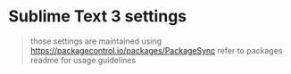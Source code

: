 # Sublime Text 3 settings

> those settings are maintained using https://packagecontrol.io/packages/PackageSync refer to packages readme for usage guidelines
